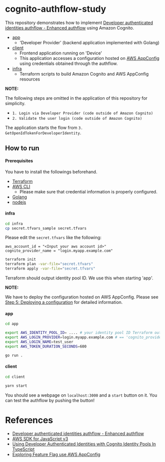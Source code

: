 # cognito-authflow-study

This repository demonstrates how to implement [Developer authenticated identities authflow - Enhanced authflow](https://docs.aws.amazon.com/cognito/latest/developerguide/authentication-flow.html) using Amazon Cognito.

- [app](./app)
  - 'Developer Provider' (backend application implemented with Golang)
- [client](./client)
  - Frontend application running on 'Device' 
  - This application accesses a configuration hosted on [AWS AppConfig](https://docs.aws.amazon.com/appconfig/latest/userguide/what-is-appconfig.html) using credentials obtained through the authflow.
- [infra](./infra) 
  - Terraform scripts to build Amazon Cognito and AWS AppConfig resources 

**NOTE:**

The following steps are omitted in the application of this repository for simplicity.

- `1. Login via Developer Provider (code outside of Amazon Cognito)`
- `2. Validate the user login (code outside of Amazon Cognito)`

The application starts the flow from `3. GetOpenIdTokenForDeveloperIdentity`.


## How to run

#### Prerequisites

You have to install the followings beforehand.

- [Terraform](https://developer.hashicorp.com/terraform/downloads)
- [AWS CLI](https://docs.aws.amazon.com/cli/latest/userguide/getting-started-install.html)
  - Please make sure that credential information is properly configured.
- [Golang](https://go.dev/doc/install)
- [nodejs](https://nodejs.org/en)

#### infra

```bash
cd infra
cp secret.tfvars_sample secret.tfvars
```

Please edit the `secret.tfvars` like the following:

```
aws_account_id = "<Input your aws account id>" 
cognito_provider_name = "login.myapp.example.com"
```


```bash
terraform init
terraform plan -var-file="secret.tfvars"
terraform apply -var-file="secret.tfvars"

```

Terraform should output identity pool ID. We use this when starting 'app'.

**NOTE:**

We have to deploy the configuration hosted on AWS AppConfig.
Please see [Step 5: Deploying a configuration](https://docs.aws.amazon.com/appconfig/latest/userguide/appconfig-deploying.html) for detailed information.



#### app

```bash
cd app

export AWS_IDENTITY_POOL_ID= .... # your identity pool ID Terraform outputs
export AWS_LOGIN_PROVIDER=login.myapp.example.com # == 'cognito_provider_name' in secret.tfvars
export AWS_LOGIN_NAME=test_user
export AWS_TOKEN_DURATION_SECONDS=600
```

```bash
go run .
```

#### client

```bash
cd client

yarn start
```

You should see a webpage on `localhost:3000` and a `start` button on it.
You can test the authflow by pushing the button!

# References

- [Developer authenticated identities authflow - Enhanced authflow](https://docs.aws.amazon.com/cognito/latest/developerguide/authentication-flow.html)
- [AWS SDK for JavaScript v3](https://docs.aws.amazon.com/AWSJavaScriptSDK/v3/latest/index.html)
- [Using Developer Authenticated Identities with Cognito Identity Pools In TypeScript](https://spin.atomicobject.com/2020/02/26/authenticated-identities-cognito-identity-pools/)
- [Exploring Feature Flag use AWS AppConfig](https://dev.to/aws-builders/exploring-feature-flag-use-aws-appconfig-9f9)
